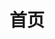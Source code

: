 ---
home: true
icon: home
title: 首页
heroImage: /首页/内心.jpg
;heroFullScreen: true
;bgImage: /首页/绝景3.jpg
;bgImageDark: /首页/绝景3.jpg
;bgImageStyle:
  ;background-attachment: fixed
heroText: 摄影自留地
tagline: 随机漫步 | fool who wandered randomly

highlights:
  - color: #f0f1f2
  - header: 目的地 | Destination
    description: “要一直在路上 还要热泪盈眶”。
    bgImage: /首页/目的地1加暗.jpg
    bgImageDark: /首页/目的地1加暗.jpg
    bgImageStyle:
      background-repeat: repeat
      background-size: initial
    features:
      - title: 东京
        icon: clipboard-check
        details: 泾渭分明：里东京 | 谁能凭爱意要富士山私有
        link: https://theme-hope.vuejs.press/zh/guide/markdown/others.html#link-check
      - title: 京都
        icon: clipboard-check
        details: 神明
        link: https://theme-hope.vuejs.press/zh/guide/markdown/others.html#link-check
      - title: 大阪 | Osaka
        icon: clipboard-check
        details: 到了大阪才发现时差有一个小时 <br> <br> [点击查看更多...]
        link: /destinations/oversea/osaka_1
      - title: 镰仓
        icon: clipboard-check
        details: 镰仓
        link: https://theme-hope.vuejs.press/zh/guide/markdown/others.html#link-check
      - title: 奈良
        icon: clipboard-check
        details: 若草山の鹿
        link: https://theme-hope.vuejs.press/zh/guide/markdown/others.html#link-check
      - title: 香港
        icon: clipboard-check
        details: 白天的庙街
        link: https://theme-hope.vuejs.press/zh/guide/markdown/others.html#link-check
      - title: 杭州
        icon: clipboard-check
        details: 第二故乡 | 我们称之为路的，其实不过是彷徨。
        link: https://theme-hope.vuejs.press/zh/guide/markdown/others.html#link-check
      - title: 上海
        icon: clipboard-check
        details: 我只记得最初只是经过你 去到别的城市 华灯初上 歌舞升平
        link: https://theme-hope.vuejs.press/zh/guide/markdown/others.html#link-check
      - title: 厦门
        icon: clipboard-check
        details: 听见天晴 听见黑暗 听见人潮中 有妳
        link: https://theme-hope.vuejs.press/zh/guide/markdown/others.html#link-check
      - title: 广州
        icon: clipboard-check
        details: 广州
        link: https://theme-hope.vuejs.press/zh/guide/markdown/others.html#link-check        
      - title: 北京
        icon: clipboard-check
        details: 北京
        link: https://theme-hope.vuejs.press/zh/guide/markdown/others.html#link-check
      - title: 西安
        icon: clipboard-check
        details: 西安
        link: https://theme-hope.vuejs.press/zh/guide/markdown/others.html#link-check
      - title: 重庆
        icon: clipboard-check
        details: 重庆
        link: https://theme-hope.vuejs.press/zh/guide/markdown/others.html#link-check
      - title: 敦煌
        icon: clipboard-check
        details: 敦煌
        link: https://theme-hope.vuejs.press/zh/guide/markdown/others.html#link-check
      - title: 南京
        icon: clipboard-check
        details: 你离开了南京，从此没有人和我说话。
        link: https://theme-hope.vuejs.press/zh/guide/markdown/others.html#link-check
      - title: 苏州
        icon: clipboard-check
        details: 苏州
        link: https://theme-hope.vuejs.press/zh/guide/markdown/others.html#link-check   
      - title: 乌镇
        icon: clipboard-check
        details: 乌镇
        link: https://theme-hope.vuejs.press/zh/guide/markdown/others.html#link-check    
      - title: 西递
        icon: clipboard-check
        details: 一生痴绝处，无梦到徽州
        link: https://theme-hope.vuejs.press/zh/guide/markdown/others.html#link-check                     
  - header: 情绪人像 | Portrait
    description: 米蘭.昆德拉說：“這是一個流行離開的世界，而我們都不擅長告別”。
    ;image: /首页/人像3.jpg
    bgImage: /首页/人像3.jpg
    ;bgImageDark: /首页/现场.jpg
    highlights:
      - title: 猫&少女
        icon: dumbbell
        details: 只愿妳曾被这世界温柔相待
        link: https://theme-hope.vuejs.press/zh/guide/advanced/seo.html
      - title: 我想和你虚度时光 比如低头看鱼 比如把茶杯留在桌子上 离开
        icon: sitemap
        details: 我们在/繁星坠落的山谷里/相遇
        link: https://theme-hope.vuejs.press/zh/guide/advanced/sitemap.html

      - title: 要是没有风，你能否听到地球在轴上转
        icon: rss
        details: 你在南方的艳阳里，大雪纷飞
        link: https://theme-hope.vuejs.press/zh/guide/advanced/feed.html

      - title: 早安，陪伴是最长情的告白。
        icon: mobile-screen
        details: 我们都不会说谎 带着行囊到处流浪
        link: https://theme-hope.vuejs.press/zh/guide/advanced/pwa.html

  - header: 现场 | Live
    description: 子泓老师说：这首歌solo的时候，要有恨意。--《I Hate Myself For Loving You》
    ;image: /首页/现场.jpg
    bgImage: /首页/现场.jpg
    bgImageDark: /首页/现场.jpg
    highlights:
      - title: 草莓音乐节
        icon: dumbbell
        details: 太鼓达人马頔
        link: https://theme-hope.vuejs.press/zh/guide/advanced/seo.html

      - title: 西递黄山音乐节
        icon: sitemap
        details: 负离子
        link: https://theme-hope.vuejs.press/zh/guide/advanced/sitemap.html

      - title: 爵士黄楼
        icon: rss
        details:  wonderful
        link: https://theme-hope.vuejs.press/zh/guide/advanced/feed.html

      - title: RealLive
        icon: mobile-screen
        details:  “接下来我想唱首《南山南》，你们都帮我录一下，录给我最心爱的姑娘听。”
        link: https://theme-hope.vuejs.press/zh/guide/advanced/pwa.html

  - header: 街色巷影 | Street
    description: 要对抗流逝，就去问候一个陌生人。城市是一个几百万人一起孤独地生活的地方。
    ;image: /首页/街头3.jpg
    bgImage: /首页/街头3.jpg
    bgImageDark: /首页/街头3.jpg
    highlights:
      - title: 东京-清澄白河
        icon: dumbbell
        details: 清澄白河
        link: https://theme-hope.vuejs.press/zh/guide/advanced/seo.html

      - title: 厦门-中山路
        icon: sitemap
        details: xxxx
        link: https://theme-hope.vuejs.press/zh/guide/advanced/sitemap.html

      - title: 杭州-定安路
        icon: rss
        details: 一条叫百川印象的狗
        link: https://theme-hope.vuejs.press/zh/guide/advanced/feed.html

      - title: 上海-外滩
        icon: mobile-screen
        details: 18年老味道
        link: https://theme-hope.vuejs.press/zh/guide/advanced/pwa.html        

copyright: false
footer: <a href="https://beian.miit.gov.cn" target="_blank">闽ICP备2023005182号-1</a> | <a href="http://www.beian.gov.cn/portal/registerSystemInfo?recordcode=35020302035724" target="_blank">闽公网安备 35020302035724号</a> | MIT 协议, 版权所有 © 2019-present Skywalkervenne
---